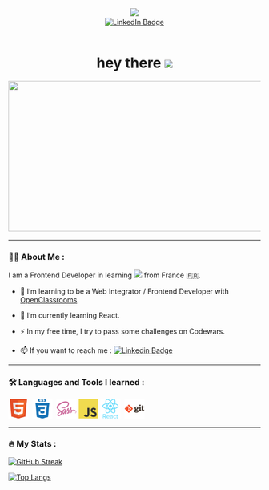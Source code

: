 <div id="header" align="center">
  <img src="https://media.giphy.com/media/bGgsc5mWoryfgKBx1u/giphy.gif" width="100" borderRadius="50px"/>
  
  <div id="badges">
    <a href="https://www.linkedin.com/in/sebastien-morazzani/">
      <img src="https://img.shields.io/badge/LinkedIn-blue?style=for-the-badge&logo=linkedin&logoColor=white" alt="LinkedIn Badge"/>
    </a>  
  </div>
  <img src="https://komarev.com/ghpvc/?username=SebMzi&style=flat-square&color=blue" alt=""/>
  <h1>
    hey there
    <img src="https://media.giphy.com/media/hvRJCLFzcasrR4ia7z/giphy.gif" width="30px"/>
  </h1>
</div>

<div align="center">
  <img src="https://media.giphy.com/media/dWesBcTLavkZuG35MI/giphy.gif" width="600" height="300"/>
</div>

---

### :man_technologist: About Me :
I am a Frontend Developer in learning <img src="https://media.giphy.com/media/WUlplcMpOCEmTGBtBW/giphy.gif" width="30"> from France 🇫🇷.

- :telescope: I’m learning to be a Web Integrator / Frontend Developer with <a href="https://openclassrooms.com/fr/">OpenClassrooms</a>.

- 🌱 I’m currently learning React. 

- :zap: In my free time, I try to pass some challenges on Codewars.

- :mailbox: If you want to reach me : [![Linkedin Badge](https://img.shields.io/badge/-Linkedin-blue?style=flat&logo=Linkedin&logoColor=white)](https://www.linkedin.com/in/sebastien-morazzani/)

---
### :hammer_and_wrench: Languages and Tools I learned :
<div>
  <img src="https://github.com/devicons/devicon/blob/master/icons/html5/html5-original.svg" title="HTML5" alt="HTML" width="40" height="40"/>&nbsp;
  <img src="https://github.com/devicons/devicon/blob/master/icons/css3/css3-plain-wordmark.svg"  title="CSS3" alt="CSS" width="40" height="40"/>&nbsp;
  <img src="https://raw.githubusercontent.com/devicons/devicon/1119b9f84c0290e0f0b38982099a2bd027a48bf1/icons/sass/sass-original.svg" title="Sass" alt="React" width="40" height="40" />
  <img src="https://raw.githubusercontent.com/devicons/devicon/1119b9f84c0290e0f0b38982099a2bd027a48bf1/icons/javascript/javascript-original.svg" title="JavaScript" alt="React" width="40" height="40" />
  <img src="https://github.com/devicons/devicon/blob/master/icons/react/react-original-wordmark.svg" title="React" alt="React" width="40" height="40"/>&nbsp;
  <img src="https://github.com/devicons/devicon/blob/master/icons/git/git-original-wordmark.svg" title="Git" **alt="Git" width="40" height="40"/>  
</div>  

---

### :fire: My Stats :
[![GitHub Streak](http://github-readme-streak-stats.herokuapp.com?user=SebMzi&theme=dark&background=0D1117&hide_border=true&date_format=j%20M%5B%20Y%5D)](https://git.io/streak-stats)

[![Top Langs](https://github-readme-stats.vercel.app/api/top-langs/?username=SebMzi&layout=compact&theme=vision-friendly-dark)](https://github.com/anuraghazra/github-readme-stats)

<!--
**SebMZI/SebMZI** is a ✨ _special_ ✨ repository because its `README.md` (this file) appears on your GitHub profile.

Here are some ideas to get you started:

- 🔭 I’m currently working on ...
- 🌱 I’m currently learning ...
- 👯 I’m looking to collaborate on ...
- 🤔 I’m looking for help with ...
- 💬 Ask me about ...
- 📫 How to reach me: ...
- 😄 Pronouns: ...
- ⚡ Fun fact: ...
-->
